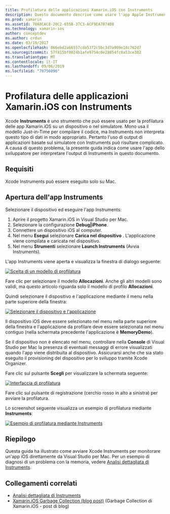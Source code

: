 ```yaml
---
title: Profilatura delle applicazioni Xamarin.iOS con Instruments
description: Questo documento descrive come usare l'app Apple Instruments per profilare un'applicazione Xamarin.iOS installata in un dispositivo o in un simulatore.
ms.prod: xamarin
ms.assetid: 70A8CAC8-20C2-655B-37C3-ACF9EA7874D8
ms.technology: xamarin-ios
author: conceptdev
ms.author: crdun
ms.date: 03/19/2017
ms.openlocfilehash: 866ebd2a66557cda5372c5bc3d7a909e18c762d7
ms.sourcegitcommit: 57f815bf0024b1afe9754c0e28054fc0a53ce302
ms.translationtype: MT
ms.contentlocale: it-IT
ms.lasthandoff: 09/06/2019
ms.locfileid: "70756096"
---
```

# <a name="profiling-xamarinios-applications-with-instruments"></a>Profilatura delle applicazioni Xamarin.iOS con Instruments

Xcode **Instruments** è uno strumento che può essere usato per la profilatura delle app Xamarin.iOS su un dispositivo o nel simulatore. Mono usa il modello Just-in-Time per compilare il codice, ma Instruments non interpreta questo tipo di dati in modo appropriato. Pertanto l'uso di output di applicazioni basate sul simulatore con Instruments può risultare complicato.
A causa di questo problema, la presente guida indica come usare l'app dello sviluppatore per interpretare l'output di Instruments in questo documento.

## <a name="requirements"></a>Requisiti

Xcode Instruments può essere eseguito solo su Mac.

## <a name="opening-the-instruments-app"></a>Apertura dell'app Instruments

Selezionare il dispositivo ed eseguire l'app Instruments:

1. Aprire il progetto Xamarin.iOS in Visual Studio per Mac.
2. Selezionare la configurazione **Debug|iPhone**.
3. Connettere un dispositivo iOS al computer.
4. Nel menu **Esegui** selezionare **Carica nel dispositivo** . L'applicazione viene compilata e caricata nel dispositivo.
5. Nel menu **Strumenti** selezionare **Launch Instruments** (Avvia Instruments).

L'app Instruments viene aperta e visualizza la finestra di dialogo seguente:

 [![](using-instruments-to-detect-native-leaks-using-markheap-images/instruments1.png "Scelta di un modello di profilatura")](using-instruments-to-detect-native-leaks-using-markheap-images/instruments1.png#lightbox)

Fare clic per selezionare il modello **Allocazioni**. Anche gli altri modelli sono validi, ma questo articolo riguarda solo il modello di profilo **Allocazioni**.

Quindi selezionare il dispositivo e l'applicazione mediante il menu nella parte superiore della finestra:

[![](using-instruments-to-detect-native-leaks-using-markheap-images/instruments2.png "Selezionare il dispositivo e l'applicazione")](using-instruments-to-detect-native-leaks-using-markheap-images/instruments2.png#lightbox)

Il dispositivo iOS deve essere selezionato nel menu nella parte superiore della finestra e l'applicazione da profilare deve essere selezionata nel menu contiguo (nella schermata precedente l'applicazione è **MemoryDemo**).

Se il dispositivo non è elencato nel menu, controllare nella **Console** di Visual Studio per Mac la presenza di eventuali messaggi di errore visualizzati quando l'app viene distribuita al dispositivo. Assicurarsi anche che sia stato eseguito il provisioning del dispositivo per lo sviluppo tramite Xcode Organizer.

Fare clic sul pulsante **Scegli** per visualizzare la schermata seguente:

[![](using-instruments-to-detect-native-leaks-using-markheap-images/instruments3.png "Interfaccia di profilatura")](using-instruments-to-detect-native-leaks-using-markheap-images/instruments3.png#lightbox)

Fare clic sul pulsante di registrazione (cerchio rosso in alto a sinistra) per avviare la profilatura.

Lo screenshot seguente visualizza un esempio di profilatura mediante **Instruments**:

[![](using-instruments-to-detect-native-leaks-using-markheap-images/instruments4.png "Esempio di profilatura mediante Instruments")](using-instruments-to-detect-native-leaks-using-markheap-images/instruments4.png#lightbox)

## <a name="summary"></a>Riepilogo

Questa guida ha illustrato come avviare Xcode Instruments per monitorare un'app iOS direttamente da Visual Studio per Mac. Per un esempio di diagnosi di un problema con la memoria, vedere [Analisi dettagliata di Instruments](~/ios/deploy-test/walkthrough-apples-instrument.md).

## <a name="related-links"></a>Collegamenti correlati

- [Analisi dettagliata di Instruments](~/ios/deploy-test/walkthrough-apples-instrument.md)
- [Xamarin.iOS Garbage Collection (blog post)](http://c-sharx.net/2015-04-27-xamarin-ios-the-garbage-collector-and-me/) (Garbage Collection di Xamarin.iOS - post di blog)
